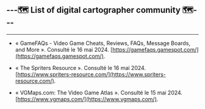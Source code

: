 ## ---🗺️ List of digital cartographer community 🗺️---

---

- « GameFAQs - Video Game Cheats, Reviews, FAQs, Message Boards, and More ». Consulté le 16 mai 2024. [https://gamefaqs.gamespot.com/](https://gamefaqs.gamespot.com/).

- « The Spriters Resource ». Consulté le 16 mai 2024. [https://www.spriters-resource.com/](https://www.spriters-resource.com/).

- « VGMaps.com: The Video Game Atlas ». Consulté le 15 mai 2024. [https://www.vgmaps.com/](https://www.vgmaps.com/).